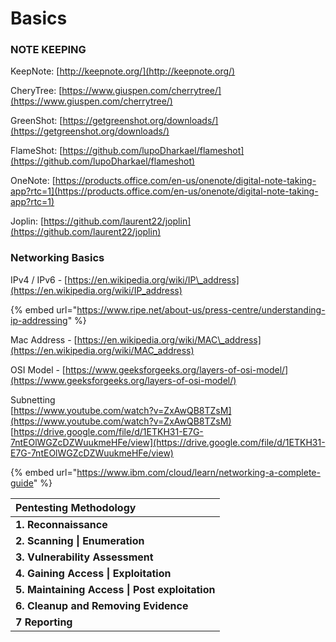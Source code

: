 # Basics

### NOTE KEEPING

KeepNote: [http://keepnote.org/](http://keepnote.org/)

CheryTree: [https://www.giuspen.com/cherrytree/](https://www.giuspen.com/cherrytree/)

GreenShot: [https://getgreenshot.org/downloads/](https://getgreenshot.org/downloads/)

FlameShot: [https://github.com/lupoDharkael/flameshot](https://github.com/lupoDharkael/flameshot)

OneNote: [https://products.office.com/en-us/onenote/digital-note-taking-app?rtc=1](https://products.office.com/en-us/onenote/digital-note-taking-app?rtc=1)

Joplin: [https://github.com/laurent22/joplin](https://github.com/laurent22/joplin)

### Networking Basics

IPv4 / IPv6 - [https://en.wikipedia.org/wiki/IP\_address](https://en.wikipedia.org/wiki/IP_address)

{% embed url="https://www.ripe.net/about-us/press-centre/understanding-ip-addressing" %}

Mac Address - [https://en.wikipedia.org/wiki/MAC\_address](https://en.wikipedia.org/wiki/MAC_address)

OSI Model - [https://www.geeksforgeeks.org/layers-of-osi-model/](https://www.geeksforgeeks.org/layers-of-osi-model/)

Subnetting   
[https://www.youtube.com/watch?v=ZxAwQB8TZsM](https://www.youtube.com/watch?v=ZxAwQB8TZsM)  
[https://drive.google.com/file/d/1ETKH31-E7G-7ntEOlWGZcDZWuukmeHFe/view](https://drive.google.com/file/d/1ETKH31-E7G-7ntEOlWGZcDZWuukmeHFe/view)

{% embed url="https://www.ibm.com/cloud/learn/networking-a-complete-guide" %}

| Pentesting Methodology |
| :--- |
| **1. Reconn­ais­sance** |
| **2. Scanning \| Enumeration** |
| **3. Vulner­ability Assessment** |
| **4. Gaining Access \| Exploi­tation** |
| **5. Mainta­ining Access \| Post exploi­tation** |
| **6. Cleanup and Removing Evidence** |
| **7 Reporting**  |

  




